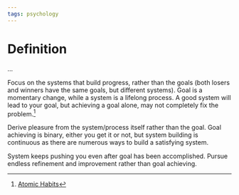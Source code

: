 ```yaml
---
tags: psychology
---
```


# Definition

...

Focus on the systems that build progress, rather than the goals (both losers and winners have the same goals, but different systems). Goal is a momentary change, while a system is a lifelong process. A good system will lead to your goal, but achieving a goal alone, may not completely fix the problem.[^1]

Derive pleasure from the system/process itself rather than the goal. Goal achieving is binary, either you get it or not, but system building is continuous as there are numerous ways to build a satisfying system.

System keeps pushing you even after goal has been accomplished. Pursue endless refinement and improvement rather than goal achieving.

[^1]: [Atomic Habits](zotero://open-pdf/library/items/N7HGMVC4?page=1)